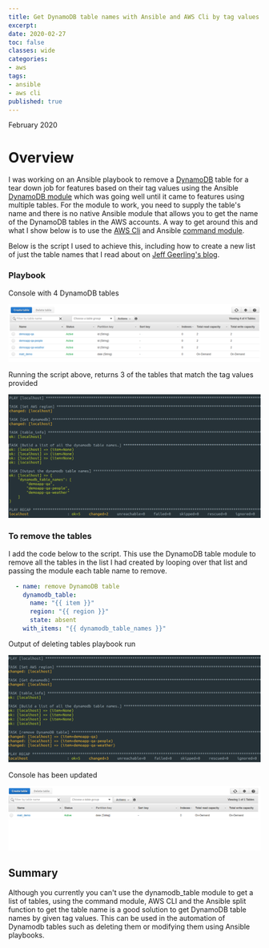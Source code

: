 ```yaml
---
title: Get DynamoDB table names with Ansible and AWS Cli by tag values
excerpt: 
date: 2020-02-27
toc: false
classes: wide
categories:
- aws
tags:
- ansible
- aws cli
published: true
---
```

February 2020

# Overview

I was working on an Ansible playbook to remove a [DynamoDB] table for a tear down job for features based on their tag values using the Ansible [DynamoDB module] which was going well until it came to features using multiple tables. For the module to work, you need to supply the table's name and there is no native Ansible module that allows you to get the name of the DynamoDB tables in the AWS accounts. A way to get around this and what I show below is to use the [AWS Cli] and Ansible [command module].

Below is the script I used to achieve this, including how to create a new list of just the table names that I read about on [Jeff Geerling's blog].

### Playbook

Console with 4 DynamoDB tables

![Console showing tables](/images/get-dynamodb-ansible/dynamodb-console.png)

<script src="https://gist.github.com/MatthewJDavis/c839c9619a0245f602b39ab7619ced2b.js"></script>

Running the script above, returns 3 of the tables that match the tag values provided

![Output of playbook to get table names](/images/get-dynamodb-ansible/output-playbook.png)

### To remove the tables

I add the code below to the script. This use the DynamoDB table module to remove all the tables in the list I had created by looping over that list and passing the module each table name to remove.

```yml
  - name: remove DynamoDB table
    dynamodb_table:
      name: "{{ item }}"
      region: "{{ region }}"
      state: absent
    with_items: "{{ dynamodb_table_names }}"
```

Output of deleting tables playbook run

![Output of removed playbook run](/images/get-dynamodb-ansible/remove-dynamodb.png)

Console has been updated

![Removed tables from the console](/images/get-dynamodb-ansible/console-removed.png)

## Summary

Although you currently you can't use the dynamodb_table module to get a list of tables, using the command module, AWS CLI and the Ansible split function to get the table name is a good solution to get DynamoDB table names by given tag values.
This can be used in the automation of Dynamodb tables such as deleting them or modifying them using Ansible playbooks.

[DynamoDB]: https://aws.amazon.com/dynamodb/
[DynamoDB module]: https://docs.ansible.com/ansible/latest/modules/dynamodb_table_module.html
[AWS Cli]: https://docs.aws.amazon.com/cli/latest/userguide/cli-chap-welcome.html
[command module]: https://docs.ansible.com/ansible/latest/modules/command_module.html#command-module
[Jeff Geerling's blog]: https://www.jeffgeerling.com/blog/2017/adding-strings-array-ansible